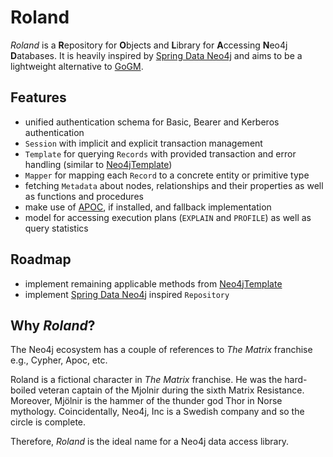 # Roland

_Roland_ is a **R**epository for **O**bjects and **L**ibrary for **A**ccessing **N**eo4j **D**atabases.
It is heavily inspired by [Spring Data Neo4j][] and aims to be a lightweight alternative to [GoGM][].

## Features

- unified authentication schema for Basic, Bearer and Kerberos authentication
- `Session` with implicit and explicit transaction management
- `Template` for querying `Records` with provided transaction and error handling (similar to [Neo4jTemplate][])
- `Mapper` for mapping each `Record` to a concrete entity or primitive type
- fetching `Metadata` about nodes, relationships and their properties as well as functions and procedures
- make use of [APOC][], if installed, and fallback implementation
- model for accessing execution plans (`EXPLAIN` and `PROFILE`) as well as query statistics

## Roadmap

- implement remaining applicable methods from [Neo4jTemplate]
- implement [Spring Data Neo4j][] inspired `Repository`

## Why _Roland_?

The Neo4j ecosystem has a couple of references to _The Matrix_ franchise e.g., Cypher, Apoc, etc.

Roland is a fictional character in _The Matrix_ franchise.
He was the hard-boiled veteran captain of the Mjolnir during the sixth Matrix Resistance.
Moreover, Mjölnir is the hammer of the thunder god Thor in Norse mythology.
Coincidentally, Neo4j, Inc is a Swedish company and so the circle is complete.

Therefore, _Roland_ is the ideal name for a Neo4j data access library.

[APOC]: https://neo4j.com/developer/neo4j-apoc/
[GoGM]: https://github.com/mindstand/gogm/
[neo4j-go-driver]: github.com/neo4j/neo4j-go-driver/
[Neo4jTemplate]: https://docs.spring.io/spring-data/neo4j/docs/current/api/org/springframework/data/neo4j/core/Neo4jTemplate.html
[Spring Data Neo4j]: https://docs.spring.io/spring-data/neo4j/docs/current/reference/html/
